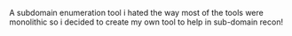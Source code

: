 A subdomain enumeration tool i hated the way most of the tools were monolithic so i decided to create my own tool to help in sub-domain recon!
